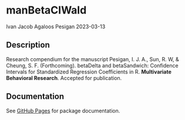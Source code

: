 manBetaCIWald
================
Ivan Jacob Agaloos Pesigan
2023-03-13

<!-- README.md is generated from README.Rmd. Please edit that file -->

## Description

Research compendium for the manuscript Pesigan, I. J. A., Sun, R. W, &
Cheung, S. F. (Forthcoming). betaDelta and betaSandwich: Confidence
Intervals for Standardized Regression Coefficients in R. **Multivariate
Behavioral Research**. Accepted for publication.

## Documentation

See [GitHub
Pages](https://jeksterslab.github.io/manBetaCIWald/index.html) for
package documentation.
